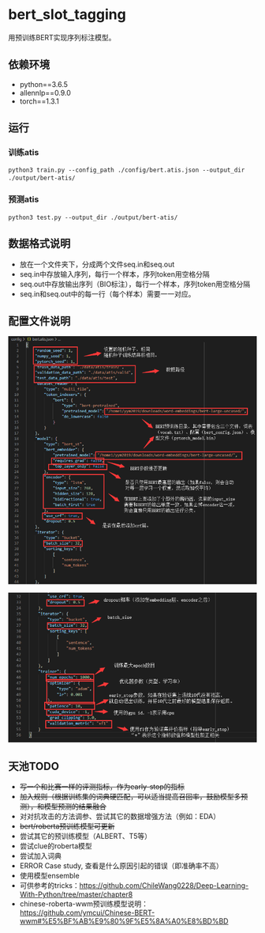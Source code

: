 # bert_slot_tagging
用预训练BERT实现序列标注模型。

## 依赖环境
- python==3.6.5
- allennlp==0.9.0
- torch==1.3.1

## 运行

### 训练atis
```
python3 train.py --config_path ./config/bert.atis.json --output_dir ./output/bert-atis/
```

### 预测atis
```
python3 test.py --output_dir ./output/bert-atis/
```

## 数据格式说明

- 放在一个文件夹下，分成两个文件seq.in和seq.out
- seq.in中存放输入序列，每行一个样本，序列token用空格分隔
- seq.out中存放输出序列（BIO标注），每行一个样本，序列token用空格分隔
- seq.in和seq.out中的每一行（每个样本）需要一一对应。

## 配置文件说明

![配置说明1](https://raw.githubusercontent.com/yym6472/ImagesForPicGo/master/20200325163112.png)

![配置说明2](https://raw.githubusercontent.com/yym6472/ImagesForPicGo/master/%24VN%6068PRW7LA%7DFZOPLFB4QJ.png)

## 天池TODO

- ~~写一个和比赛一样的评测指标，作为early-stop的指标~~
- ~~加入规则（根据训练集的词典硬匹配，可以适当提高召回率，鼓励模型多预测），和模型预测的结果融合~~
- 对对抗攻击的方法调参、尝试其它的数据增强方法（例如：EDA）
- ~~bert/roberta预训练模型可更新~~
- 尝试其它的预训练模型（ALBERT、T5等）
- 尝试clue的roberta模型
- 尝试加入词典
- ERROR Case study, 查看是什么原因引起的错误（即准确率不高）
- 使用模型ensemble
- 可供参考的tricks：https://github.com/ChileWang0228/Deep-Learning-With-Python/tree/master/chapter8
- chinese-roberta-wwm预训练模型说明：https://github.com/ymcui/Chinese-BERT-wwm#%E5%BF%AB%E9%80%9F%E5%8A%A0%E8%BD%BD